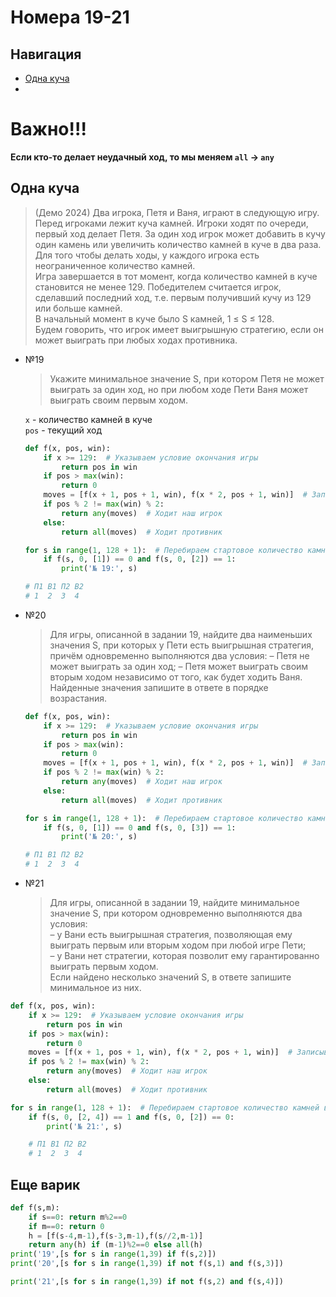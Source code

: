 # Номера 19-21
## Навигация
- [Одна куча](#одна-куча)
-

# Важно!!!
**Если кто-то делает неудачный ход, то мы меняем `all` -> `any`** 
## Одна куча
> (Демо 2024) Два игрока, Петя и Ваня, играют в следующую игру. Перед игроками лежит куча камней. Игроки ходят по очереди, первый ход делает Петя. За один ход игрок может добавить в кучу один камень или увеличить количество камней в куче в два раза. Для того чтобы делать ходы, у каждого игрока есть неограниченное количество камней.<br>
Игра завершается в тот момент, когда количество камней в куче становится не менее 129. Победителем считается игрок, сделавший последний ход, т.е. первым получивший кучу из 129 или больше камней.<br>
В начальный момент в куче было S камней, 1 ≤ S ≤ 128.<br>
Будем говорить, что игрок имеет выигрышную стратегию, если он может выиграть при любых ходах противника.<br>
>
- №19<br>
  > Укажите минимальное значение S, при котором Петя не может выиграть за один ход, но при любом ходе Пети Ваня может выиграть своим первым ходом.

  `x` - количество камней в куче<br>
  `pos` - текущий ход <br>
    ```python
    def f(x, pos, win):
        if x >= 129:  # Указываем условие окончания игры
            return pos in win
        if pos > max(win):
            return 0
        moves = [f(x + 1, pos + 1, win), f(x * 2, pos + 1, win)]  # Записываем все возможные ходы
        if pos % 2 != max(win) % 2:
            return any(moves)  # Ходит наш игрок
        else:
            return all(moves)  # Ходит противник
    
    for s in range(1, 128 + 1):  # Перебираем стартовое количество камней в куче
        if f(s, 0, [1]) == 0 and f(s, 0, [2]) == 1:
            print('№ 19:', s)
    
    # П1 В1 П2 В2
    # 1  2  3  4
    ```
- №20
  > Для игры, описанной в задании 19, найдите два наименьших значения S, при которых у Пети есть выигрышная стратегия, причём одновременно выполняются два условия:
  – Петя не может выиграть за один ход;
  – Петя может выиграть своим вторым ходом независимо от того, как будет ходить Ваня.
  Найденные значения запишите в ответе в порядке возрастания.
    ```python
    def f(x, pos, win):
        if x >= 129:  # Указываем условие окончания игры
            return pos in win
        if pos > max(win):
            return 0
        moves = [f(x + 1, pos + 1, win), f(x * 2, pos + 1, win)]  # Записываем все возможные ходы
        if pos % 2 != max(win) % 2:
            return any(moves)  # Ходит наш игрок
        else:
            return all(moves)  # Ходит противник

    for s in range(1, 128 + 1):  # Перебираем стартовое количество камней в куче
        if f(s, 0, [1]) == 0 and f(s, 0, [3]) == 1:
            print('№ 20:', s)
    
    # П1 В1 П2 В2
    # 1  2  3  4
    ```
- №21
  > Для игры, описанной в задании 19, найдите минимальное значение S, при котором одновременно выполняются два условия:<br>
  – у Вани есть выигрышная стратегия, позволяющая ему выиграть первым или вторым ходом при любой игре Пети;<br>
  – у Вани нет стратегии, которая позволит ему гарантированно выиграть первым ходом.<br>
  Если найдено несколько значений S, в ответе запишите минимальное из них.<br>
```python
def f(x, pos, win):
    if x >= 129:  # Указываем условие окончания игры
        return pos in win
    if pos > max(win):
        return 0
    moves = [f(x + 1, pos + 1, win), f(x * 2, pos + 1, win)]  # Записываем все возможные ходы
    if pos % 2 != max(win) % 2:
        return any(moves)  # Ходит наш игрок
    else:
        return all(moves)  # Ходит противник

for s in range(1, 128 + 1):  # Перебираем стартовое количество камней в куче
    if f(s, 0, [2, 4]) == 1 and f(s, 0, [2]) == 0:
        print('№ 21:', s)

    # П1 В1 П2 В2
    # 1  2  3  4
```
## Еще варик
```python
def f(s,m):
    if s==0: return m%2==0
    if m==0: return 0
    h = [f(s-4,m-1),f(s-3,m-1),f(s//2,m-1)]
    return any(h) if (m-1)%2==0 else all(h)
print('19',[s for s in range(1,39) if f(s,2)])
print('20',[s for s in range(1,39) if not f(s,1) and f(s,3)])

print('21',[s for s in range(1,39) if not f(s,2) and f(s,4)])
```